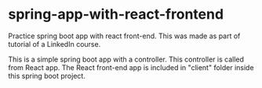# spring-app-with-react-frontend
Practice spring boot app with react front-end. This was made as part of tutorial of a LinkedIn course.

This is a simple spring boot app with a controller. This controller is called from React app.
The React front-end app is included in "client" folder inside this spring boot project.

